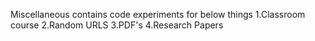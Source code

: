 Miscellaneous contains code experiments for below things
  1.Classroom course
  2.Random URLS
  3.PDF's
  4.Research Papers
